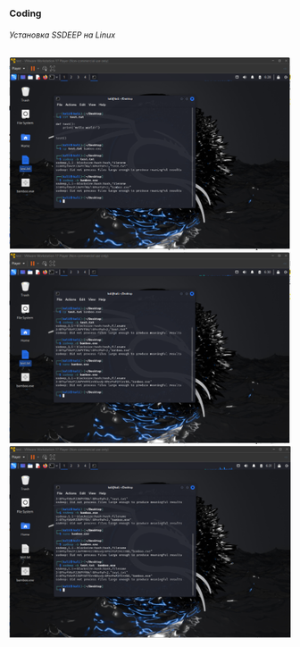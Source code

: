 ### Coding

###### Установка SSDEEP на Linux

<img src="./ssdeep1.png" alt="">
<img src="./ssdeep2.png" alt="">
<img src="./ssdeep3.png" alt="">